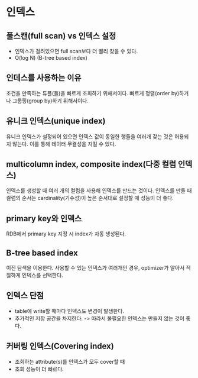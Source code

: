 # 인덱스

## 풀스캔(full scan) vs 인덱스 설정
* 인덱스가 걸려있으면 full scan보다 더 빨리 찾을 수 있다.
* O(log N) (B-tree based index)

## 인데스를 사용하는 이유
조건을 만족하는 튜플(들)을 빠르게 조회하기 위해서이다. 빠르게 정렬(order by)하거나 그룹핑(group by)하기 위해서이다.

## 유니크 인덱스(unique index)
유니크 인덱스가 설정되어 있으면 인덱스 값이 동일한 행들을 여러개 갖는 것은 허용되지 않는다. 이를 통해 데이터 무결성을 지킬 수 있다.

## multicolumn index, composite index(다중 컬럼 인덱스)
인덱스를 생성할 때 여러 개의 컬럼을 사용해 인덱스를 만드는 것이다. 인덱스를 만들 때 컬럼의 순서는 cardinality(기수성)이 높은 순서대로 설정할 때 성능이 더 좋다.


## primary key와 인덱스
RDB에서 primary key 지정 시 index가 자동 생성된다.

## B-tree based index
이진 탐색을 이용한다. 사용할 수 있는 인덱스가 여러개인 경우, optimizer가 알아서 적절하게 인덱스를 선택한다.

## 인덱스 단점 
* table에 write할 때마다 인덱스도 변경이 발생한다.
* 추가적인 저장 공간을 차지한다.
-> 따라서 불필요한 인덱스는 만들지 않는 것이 좋다.

## 커버링 인덱스(Covering index)
* 조회하는 attribute(s)를 인덱스가 모두 cover할 때
* 조회 성능이 더 빠르다.
